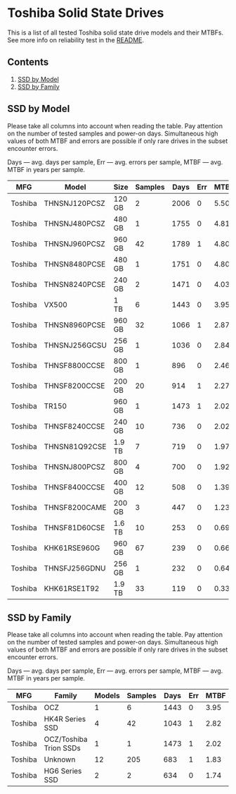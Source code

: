 Toshiba Solid State Drives
==========================

This is a list of all tested Toshiba solid state drive models and their MTBFs. See
more info on reliability test in the [README](https://github.com/linuxhw/EnterpriseDrive).

Contents
--------

1. [ SSD by Model  ](#ssd-by-model)
2. [ SSD by Family ](#ssd-by-family)

SSD by Model
------------

Please take all columns into account when reading the table. Pay attention on the
number of tested samples and power-on days. Simultaneous high values of both MTBF
and errors are possible if only rare drives in the subset encounter errors.

Days — avg. days per sample,
Err  — avg. errors per sample,
MTBF — avg. MTBF in years per sample.

| MFG       | Model              | Size   | Samples | Days  | Err   | MTBF   |
|-----------|--------------------|--------|---------|-------|-------|--------|
| Toshiba   | THNSNJ120PCSZ      | 120 GB | 2       | 2006  | 0     | 5.50   |
| Toshiba   | THNSNJ480PCSZ      | 480 GB | 1       | 1755  | 0     | 4.81   |
| Toshiba   | THNSNJ960PCSZ      | 960 GB | 42      | 1789  | 1     | 4.80   |
| Toshiba   | THNSN8480PCSE      | 480 GB | 1       | 1751  | 0     | 4.80   |
| Toshiba   | THNSN8240PCSE      | 240 GB | 2       | 1471  | 0     | 4.03   |
| Toshiba   | VX500              | 1 TB   | 6       | 1443  | 0     | 3.95   |
| Toshiba   | THNSN8960PCSE      | 960 GB | 32      | 1066  | 1     | 2.87   |
| Toshiba   | THNSNJ256GCSU      | 256 GB | 1       | 1036  | 0     | 2.84   |
| Toshiba   | THNSF8800CCSE      | 800 GB | 1       | 896   | 0     | 2.46   |
| Toshiba   | THNSF8200CCSE      | 200 GB | 20      | 914   | 1     | 2.27   |
| Toshiba   | TR150              | 960 GB | 1       | 1473  | 1     | 2.02   |
| Toshiba   | THNSF8240CCSE      | 240 GB | 10      | 736   | 0     | 2.02   |
| Toshiba   | THNSN81Q92CSE      | 1.9 TB | 7       | 719   | 0     | 1.97   |
| Toshiba   | THNSNJ800PCSZ      | 800 GB | 4       | 700   | 0     | 1.92   |
| Toshiba   | THNSF8400CCSE      | 400 GB | 12      | 508   | 0     | 1.39   |
| Toshiba   | THNSF8200CAME      | 200 GB | 3       | 447   | 0     | 1.23   |
| Toshiba   | THNSF81D60CSE      | 1.6 TB | 10      | 253   | 0     | 0.69   |
| Toshiba   | KHK61RSE960G       | 960 GB | 67      | 239   | 0     | 0.66   |
| Toshiba   | THNSFJ256GDNU      | 256 GB | 1       | 232   | 0     | 0.64   |
| Toshiba   | KHK61RSE1T92       | 1.9 TB | 33      | 119   | 0     | 0.33   |

SSD by Family
-------------

Please take all columns into account when reading the table. Pay attention on the
number of tested samples and power-on days. Simultaneous high values of both MTBF
and errors are possible if only rare drives in the subset encounter errors.

Days — avg. days per sample,
Err  — avg. errors per sample,
MTBF — avg. MTBF in years per sample.

| MFG       | Family                 | Models | Samples | Days  | Err   | MTBF   |
|-----------|------------------------|--------|---------|-------|-------|--------|
| Toshiba   | OCZ                    | 1      | 6       | 1443  | 0     | 3.95   |
| Toshiba   | HK4R Series SSD        | 4      | 42      | 1043  | 1     | 2.82   |
| Toshiba   | OCZ/Toshiba Trion SSDs | 1      | 1       | 1473  | 1     | 2.02   |
| Toshiba   | Unknown                | 12     | 205     | 683   | 1     | 1.83   |
| Toshiba   | HG6 Series SSD         | 2      | 2       | 634   | 0     | 1.74   |
